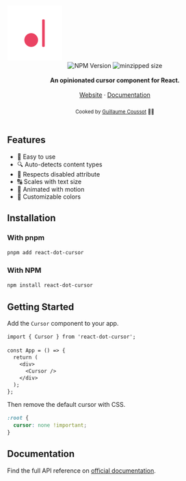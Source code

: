 <a href="https://react-dot-cursor.guics.st/">
    <img alt="react-dot-cursor - Try it out" src="https://raw.githubusercontent.com/GuiEpi/react-dot-cursor/master/website/public/react-dot-cursor.svg"/>
</a>

<div align="center">
    <img src="https://badgen.net/npm/v/react-dot-cursor" alt="NPM Version" />
    <img src="https://badgen.net/bundlephobia/minzip/react-dot-cursor" alt="minzipped size"/>
    <!-- <img src="https://github.com/GuiEpi/react-dot-cursor/workflows/CI/badge.svg" alt="Build Status" /> -->
</div>

<br />

<div align="center"><strong>An opinionated cursor component for React.</strong></div>

<br />

<div align="center">
    <a href="https://react-dot-cursor.guics.st/">Website</a> 
    <span> · </span>
    <a href="https://react-dot-cursor.guics.st/docs">Documentation</a> 
</div>

<br />

<div align="center">
  <sub>Cooked by <a href="https://github.com/GuiEpi/">Guillaume Coussot</a> 👨‍🍳</sub>
</div>

<br />

## Features

- 🚀 Easy to use
- 🔍 Auto-detects content types
- 🚫 Respects disabled attribute
- 🔠 Scales with text size
- 🎥 Animated with motion
- 🎨 Customizable colors

## Installation

### With pnpm

```sh
pnpm add react-dot-cursor
```

### With NPM

```sh
npm install react-dot-cursor
```

## Getting Started

Add the `Cursor` component to your app.

```tsx
import { Cursor } from 'react-dot-cursor';

const App = () => {
  return (
    <div>
      <Cursor />
    </div>
  );
};
```

Then remove the default cursor with CSS.

```css
:root {
  cursor: none !important;
}
```

## Documentation

Find the full API reference on [official documentation](https://react-dot-cursor.guics.st/docs).
